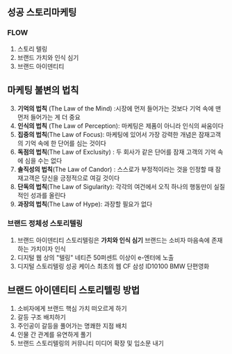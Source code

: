 ## 성공 스토리마케팅
### FLOW
1. 스토리 텔링
2. 브랜드 가치와 인식 심기
3. 브랜드 아이덴티티
## 마케팅 불변의 법칙
3. **기억의 법칙** (The Law of the Mind) :시장에 먼저 들어가는 것보다 기억 속에 맨 먼저 들어가는 게 더 중요
4. **인식의 법칙** (The Law of Perception): 마케팅은 제품이 아니라 인식의 싸움이다
5. **집중의 법칙**(The Law of Focus): 마케팅에 있어서 가장 강력한 개념은 잠재고객의 기억 속에 한 단어를 심는 것이다
6. **독점의 법칙**(The Law of Exclusity) : 두 회사가 같은 단어를 잠재 고객의 기억 속에 심을 수는 없다
7. **솔직성의 법칙**(The Law of Candor) : 스스로가 부정적이라는 것을 인정할 때 잠재고객은 당신을 긍정적으로 여길 것이다
8. **단독의 법칙**(The Law of Sigularity): 각각의 여건에서 오직 하나의 행동만이 실질적인 성과를 올린다
9. **과장의 법칙**(The Law of Hype): 과장할 필요가 없다
### 브랜드 정체성 스토리텔링
1. 브랜드 아이덴티티 스토리텔링은 **가치와 인식 심기**
브랜드는 소비자 마음속에 존재하는 가치이자 인식
2. 디지털 웹 상의 "텔링"
   네티즌 50퍼센트 이상이 e-엔터에 노출
3. 디지털 스토리텔링 성공 케이스
   최초의 웹 CF 삼성 ID10100
   BMW 단편영화
## 브랜드 아이덴티티 스토리텔링 방법
1. 소비자에게 브랜드 핵심 가치 떠오르게 하기
2. 갈등 구조 배치하기
3. 주인공이 갈등을 풀어가는 명쾌한 지점 배치
4. 인물 간 관계를 유연하게 풀기
5. 브랜드 스토리텔링의 커뮤니티 미디어 확장 및 입소문 내기